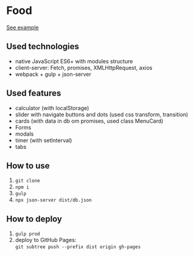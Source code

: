 <h1>Food</h1>
<p><a href="https://systemshock89.github.io/food/">See example</a></p>

<h2>Used technologies</h2>
<ul>
    <li>native JavaScript ES6+ with modules structure</li>
    <li>client-server: Fetch, promises, XMLHttpRequest, axios</li>
    <li>webpack + gulp + json-server</li>
</ul>

<h2>Used features</h2>
<ul>
    <li>calculator (with localStorage)</li>
    <li>slider with navigate buttons and dots (used css transform, transition)</li>    
    <li>cards (with data in db om promises, used class MenuCard)</li>
    <li>Forms</li>
    <li>modals</li>
    <li>timer (with setInterval)</li>
    <li>tabs</li>    
</ul>

<h2>How to use</h2>
<ol>
    <li><code>git clone</code></li>
    <li><code>npm i</code></li>
    <li><code>gulp</code></li>
    <li><code>npx json-server dist/db.json</code></li>
</ol>

<h2>How to deploy</h2>
<ol>
    <li><code>gulp prod</code></li>
    <li>deploy to GitHub Pages:<br> 
    <code>git subtree push --prefix dist origin gh-pages</code></li>
</ol>